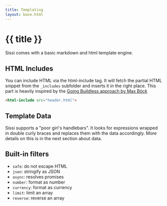 ```yaml
---
title: Templating
layout: base.html
---
```

# {{ title }}

Sissi comes with a basic markdown and html template engine.

## HTML Includes

You can include HTML via the html-include tag. It will fetch the partial HTML snippet from the `_includes` subfolder and inserts it in the right place. This part is heavily inspired by the [Going Buildless approach by Max Böck](https://mxb.dev/blog/buildless/) 

```html
<html-include src="header.html">
```

## Template Data

Sissi supports a "poor girl's handlebars". It looks for expressions wrapped in double curly braces and replaces them with the data accordingly.  More details on this is in the next section about data.

## Built-in filters

- `safe`: do not escape HTML
- `json`: stringify as JSON
- `async`: resolves promises
- `number`: format as number
- `currency`: format as currency
- `limit`: limit an array
- `reverse`: reverse an array


